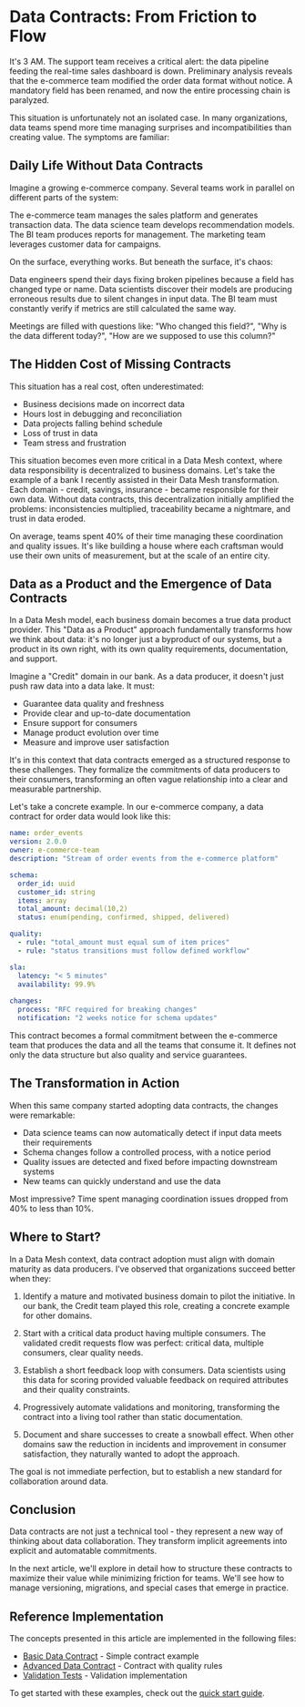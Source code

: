# Data Contracts: From Friction to Flow

It's 3 AM. The support team receives a critical alert: the data pipeline feeding the real-time sales dashboard is down. Preliminary analysis reveals that the e-commerce team modified the order data format without notice. A mandatory field has been renamed, and now the entire processing chain is paralyzed.

This situation is unfortunately not an isolated case. In many organizations, data teams spend more time managing surprises and incompatibilities than creating value. The symptoms are familiar:

## Daily Life Without Data Contracts

Imagine a growing e-commerce company. Several teams work in parallel on different parts of the system:

The e-commerce team manages the sales platform and generates transaction data. The data science team develops recommendation models. The BI team produces reports for management. The marketing team leverages customer data for campaigns.

On the surface, everything works. But beneath the surface, it's chaos:

Data engineers spend their days fixing broken pipelines because a field has changed type or name. Data scientists discover their models are producing erroneous results due to silent changes in input data. The BI team must constantly verify if metrics are still calculated the same way.

Meetings are filled with questions like: "Who changed this field?", "Why is the data different today?", "How are we supposed to use this column?"

## The Hidden Cost of Missing Contracts

This situation has a real cost, often underestimated:

- Business decisions made on incorrect data
- Hours lost in debugging and reconciliation
- Data projects falling behind schedule
- Loss of trust in data
- Team stress and frustration

This situation becomes even more critical in a Data Mesh context, where data responsibility is decentralized to business domains. Let's take the example of a bank I recently assisted in their Data Mesh transformation. Each domain - credit, savings, insurance - became responsible for their own data. Without data contracts, this decentralization initially amplified the problems: inconsistencies multiplied, traceability became a nightmare, and trust in data eroded.

On average, teams spent 40% of their time managing these coordination and quality issues. It's like building a house where each craftsman would use their own units of measurement, but at the scale of an entire city.

## Data as a Product and the Emergence of Data Contracts

In a Data Mesh model, each business domain becomes a true data product provider. This "Data as a Product" approach fundamentally transforms how we think about data: it's no longer just a byproduct of our systems, but a product in its own right, with its own quality requirements, documentation, and support.

Imagine a "Credit" domain in our bank. As a data producer, it doesn't just push raw data into a data lake. It must:
- Guarantee data quality and freshness
- Provide clear and up-to-date documentation
- Ensure support for consumers
- Manage product evolution over time
- Measure and improve user satisfaction

It's in this context that data contracts emerged as a structured response to these challenges. They formalize the commitments of data producers to their consumers, transforming an often vague relationship into a clear and measurable partnership.

Let's take a concrete example. In our e-commerce company, a data contract for order data would look like this:

```yaml
name: order_events
version: 2.0.0
owner: e-commerce-team
description: "Stream of order events from the e-commerce platform"

schema:
  order_id: uuid
  customer_id: string
  items: array
  total_amount: decimal(10,2)
  status: enum(pending, confirmed, shipped, delivered)

quality:
  - rule: "total_amount must equal sum of item prices"
  - rule: "status transitions must follow defined workflow"

sla:
  latency: "< 5 minutes"
  availability: 99.9%
   
changes:
  process: "RFC required for breaking changes"
  notification: "2 weeks notice for schema updates"
```

This contract becomes a formal commitment between the e-commerce team that produces the data and all the teams that consume it. It defines not only the data structure but also quality and service guarantees.

## The Transformation in Action

When this same company started adopting data contracts, the changes were remarkable:

- Data science teams can now automatically detect if input data meets their requirements
- Schema changes follow a controlled process, with a notice period
- Quality issues are detected and fixed before impacting downstream systems
- New teams can quickly understand and use the data

Most impressive? Time spent managing coordination issues dropped from 40% to less than 10%.

## Where to Start?

In a Data Mesh context, data contract adoption must align with domain maturity as data producers. I've observed that organizations succeed better when they:

1. Identify a mature and motivated business domain to pilot the initiative. In our bank, the Credit team played this role, creating a concrete example for other domains.

2. Start with a critical data product having multiple consumers. The validated credit requests flow was perfect: critical data, multiple consumers, clear quality needs.

3. Establish a short feedback loop with consumers. Data scientists using this data for scoring provided valuable feedback on required attributes and their quality constraints.

4. Progressively automate validations and monitoring, transforming the contract into a living tool rather than static documentation.

5. Document and share successes to create a snowball effect. When other domains saw the reduction in incidents and improvement in consumer satisfaction, they naturally wanted to adopt the approach.

The goal is not immediate perfection, but to establish a new standard for collaboration around data.

## Conclusion

Data contracts are not just a technical tool - they represent a new way of thinking about data collaboration. They transform implicit agreements into explicit and automatable commitments.

In the next article, we'll explore in detail how to structure these contracts to maximize their value while minimizing friction for teams. We'll see how to manage versioning, migrations, and special cases that emerge in practice.

## Reference Implementation

The concepts presented in this article are implemented in the following files:

- [Basic Data Contract](../../../contracts/customer-domain/order_events.yaml) - Simple contract example
- [Advanced Data Contract](../../../contracts/customer-domain/customer_profile_events.yaml) - Contract with quality rules
- [Validation Tests](../../../validation/contract_tests.py) - Validation implementation

To get started with these examples, check out the [quick start guide](../../../README.md#-quick-start). 